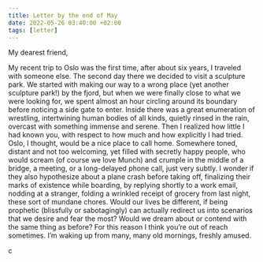 ```yaml
---
title: Letter by the end of May
date: 2022-05-26 03:40:00 +02:00
tags: [letter]
---
```


My dearest friend,

My recent trip to Oslo was the first time, after about six years, I traveled with someone else. The second day there we decided to visit a sculpture park. We started with making our way to a wrong place (yet another sculpture park!) by the fjord, but when we were finally close to what we were looking for, we spent almost an hour circling around its boundary before noticing a side gate to enter. Inside there was a great enumeration of wrestling, intertwining human bodies of all kinds, quietly rinsed in the rain, overcast with something immense and serene. Then I realized how little I had known you, with respect to how much and how explicitly I had tried. Oslo, I thought, would be a nice place to call home. Somewhere toned, distant and not too welcoming, yet filled with secretly happy people, who would scream (of course we love Munch) and crumple in the middle of a bridge, a meeting, or a long-delayed phone call, just very subtly. I wonder if they also hypothesize about a plane crash before taking off, finalizing their marks of existence while boarding, by replying shortly to a work email, nodding at a stranger, folding a wrinkled receipt of grocery from last night, these sort of mundane chores. Would our lives be different, if being prophetic (blissfully or sabotagingly) can actually redirect us into scenarios that we desire and fear the most? Would we dream about or contend with the same thing as before? For this reason I think you’re out of reach sometimes. I’m waking up from many, many old mornings, freshly amused. 

c